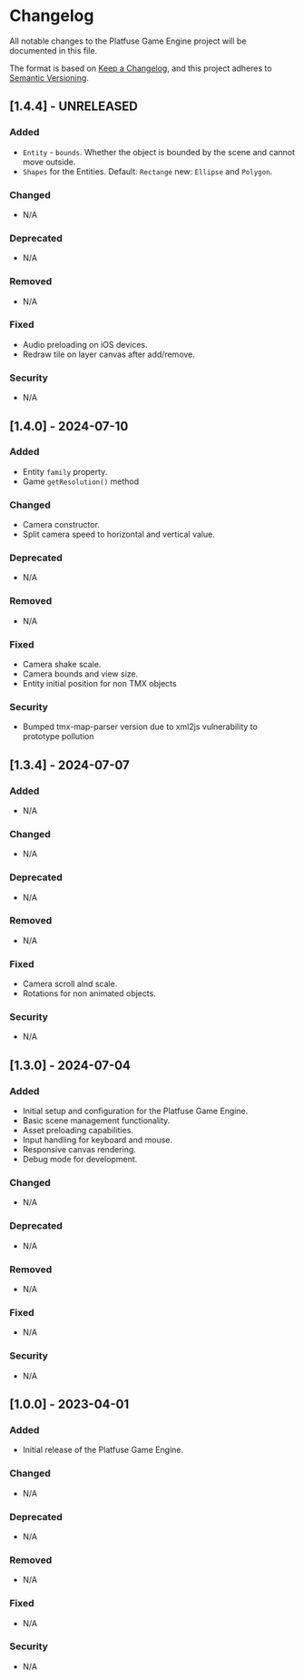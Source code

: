 # Changelog

All notable changes to the Platfuse Game Engine project will be documented in this file.

The format is based on [Keep a Changelog](https://keepachangelog.com/en/1.0.0/), and this project adheres to [Semantic Versioning](https://semver.org/spec/v2.0.0.html).

## [1.4.4] - UNRELEASED

### Added

-   `Entity` - `bounds`. Whether the object is bounded by the scene and cannot move outside.
-   `Shapes` for the Entities. Default: `Rectange` new: `Ellipse` and `Polygon`.

### Changed

-   N/A

### Deprecated

-   N/A

### Removed

-   N/A

### Fixed

-   Audio preloading on iOS devices.
-   Redraw tile on layer canvas after add/remove.

### Security

-   N/A

## [1.4.0] - 2024-07-10

### Added

-   Entity `family` property.
-   Game `getResolution()` method

### Changed

-   Camera constructor.
-   Split camera speed to horizontal and vertical value.

### Deprecated

-   N/A

### Removed

-   N/A

### Fixed

-   Camera shake scale.
-   Camera bounds and view size.
-   Entity initial position for non TMX objects

### Security

-   Bumped tmx-map-parser version due to xml2js vulnerability to prototype pollution

## [1.3.4] - 2024-07-07

### Added

-   N/A

### Changed

-   N/A

### Deprecated

-   N/A

### Removed

-   N/A

### Fixed

-   Camera scroll alnd scale.
-   Rotations for non animated objects.

### Security

-   N/A

## [1.3.0] - 2024-07-04

### Added

-   Initial setup and configuration for the Platfuse Game Engine.
-   Basic scene management functionality.
-   Asset preloading capabilities.
-   Input handling for keyboard and mouse.
-   Responsive canvas rendering.
-   Debug mode for development.

### Changed

-   N/A

### Deprecated

-   N/A

### Removed

-   N/A

### Fixed

-   N/A

### Security

-   N/A

## [1.0.0] - 2023-04-01

### Added

-   Initial release of the Platfuse Game Engine.

### Changed

-   N/A

### Deprecated

-   N/A

### Removed

-   N/A

### Fixed

-   N/A

### Security

-   N/A
